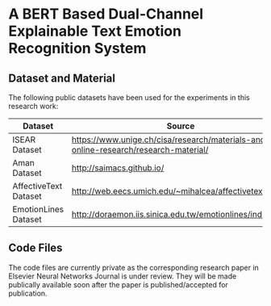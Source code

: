 # A BERT Based Dual-Channel Explainable Text Emotion Recognition System

## Dataset and Material
The following public datasets have been used for the experiments in this research work:

Dataset  | Source
------------- | -------------
ISEAR Dataset | https://www.unige.ch/cisa/research/materials-and-online-research/research-material/
Aman Dataset  | http://saimacs.github.io/
AffectiveText Dataset  | http://web.eecs.umich.edu/~mihalcea/affectivetext/
EmotionLines Dataset | http://doraemon.iis.sinica.edu.tw/emotionlines/index.html

## Code Files
The code files are currently private as the corresponding research paper in Elsevier Neural Networks Journal is under review. They will be made publically available soon after the paper is published/accepted for publication.
